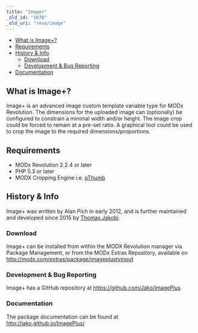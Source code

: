 ```yaml
---
title: "Image+"
_old_id: "1678"
_old_uri: "revo/image"
---
```


- [What is Image+?](#Image%2B-WhatisImage%3F)
- [Requirements](#Image%2B-Requirements)
- [History & Info](#Image%2B-History%26Info)
  - [Download](#Image%2B-Download)
  - [Development & Bug Reporting](#Image%2B-Development%26BugReporting)
- [Documentation](#Image%2B-Documentation)



## What is Image+?

 Image+ is an advanced image custom template variable type for MODx Revolution. The dimensions for the uploaded image can (optionally) be configured to constrain a minimal width and/or height. The image crop could be forced to remain at a pre-set ratio. A graphical tool could be used to crop the image to the required dimensions/proportions.

## Requirements

- MODx Revolution 2.2.4 or later
- PHP 5.3 or later
- MODX Cropping Engine i.e. [pThumb](http://modx.com/extras/package/pthumb)

## History & Info

 Image+ was written by Alan Pich in early 2012, and is further maintained and developed since 2015 by [Thomas Jakobi](https://github.com/jako).

### Download

 Image+ can be installed from within the MODX Revolution manager via Package Management, or from the MODx Extras Repository, available on <http://modx.com/extras/package/imageplustvinput>

### Development & Bug Reporting

 Image+ has a GitHub repository at <https://github.com/Jako/ImagePlus>

### Documentation

 The package documentation can be found at <http://jako.github.io/ImagePlus/>